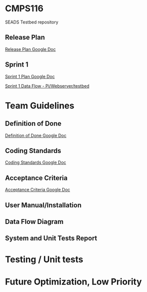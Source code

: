 # CMPS116
SEADS Testbed repository

## Release Plan 
<a href="https://docs.google.com/document/d/1i6w9Rxgt3SaiHsiv9MfvBuWrMyW5-jPiopw-Jr8SB2s">Release Plan Google Doc</a>

## Sprint 1
<a href="https://docs.google.com/document/d/1dd2YjCrh8fnxlv7PeYxtmAkKlXbC8djATBT00NieAUQ/edit?usp=sharing">Sprint 1 Plan Google Doc</a>

<a href="https://github.com/WizardRubic/CMPS116/blob/master/diagrams/sprint1Dataflow.png?raw=true">Sprint 1 Data Flow - Pi/Webserver/testbed</a>



# Team Guidelines
## Definition of Done
<a href="https://docs.google.com/document/d/1jjk7UrgFtvu_QfqNh2bff67ByY0uxWEsZu1ShbBPdks/edit?usp=sharing">Definition of Done Google Doc</a>

## Coding Standards
<a href="https://docs.google.com/document/d/1nFcX7DiRpC3piQBzHOhRbXVsPYoFuQUSPkFXmDnqPpY/edit?usp=sharing">Coding Standards Google Doc</a>

## Acceptance Criteria
<a href="https://docs.google.com/document/d/1_iUYma2S4rGHl3NwTRNmkoS5xQMPb0x0iC3Z9_hEXdU/edit?usp=sharing">Acceptance Criteria Google Doc</a>


## User Manual/Installation

## Data Flow Diagram

## System and Unit Tests Report

# Testing / Unit tests

# Future Optimization, Low Priority 


